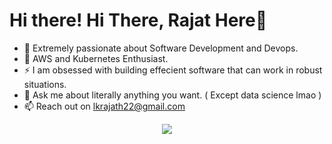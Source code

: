 
<h1>Hi there! <span class="wave">Hi There, Rajat Here👋</span></h1>
 
- 🔭 Extremely passionate about Software Development and Devops.
- 🌱 AWS and Kubernetes Enthusiast.
- ⚡ I am obsessed with building effecient software that can work in robust situations.
- 💬 Ask me about literally anything you want. ( Except data science lmao )
- 📫 Reach out on lkrajath22@gmail.com


<p align="center">
  <a href="https://skillicons.dev">
    <img src="https://skillicons.dev/icons?i=git,js,aws,react,nodejs,java,python,ts,c,cpp,docker,kubernetes" />
  </a>
</p>
